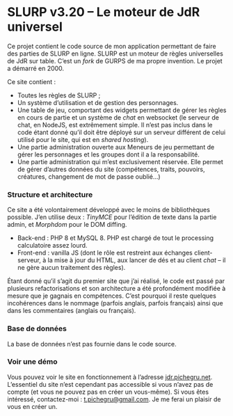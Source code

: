 # SLURP v3.20 – Le moteur de JdR universel

Ce projet contient le code source de mon application permettant de faire des parties de SLURP en ligne. SLURP est un moteur de règles universelles de JdR sur table. C’est un _fork_ de GURPS de ma propre invention. Le projet a démarré en 2000. 

Ce site contient :
- Toutes les règles de SLURP ;
- Un système d’utilisation et de gestion des personnages.
- Une table de jeu, comportant des widgets permettant de gérer les règles en cours de partie et un système de _chat_ en websocket (le serveur de chat, en NodeJS, est extrêmement simple. Il n’est pas inclus dans le code étant donné qu’il doit être déployé sur un serveur différent de celui utilisé pour le site, qui est en _shared hosting_).
- Une partie administration ouverte aux Meneurs de jeu permettant de gérer les personnages et les groupes dont il a la responsabilité.
- Une partie administration qui m’est exclusivement réservée. Elle permet de gérer d’autres données du site (compétences, traits, pouvoirs, créatures, changement de mot de passe oublié...)

### Structure et architecture
Ce site a été volontairement développé avec le moins de bibliothèques possible. J’en utilise deux : _TinyMCE_ pour l’édition de texte dans la partie admin, et _Morphdom_ pour le DOM diffing.
- Back-end : PHP 8 et MySQL 8. PHP est chargé de tout le processing calculatoire assez lourd.
- Front-end : vanilla JS (dont le rôle est restreint aux échanges client-serveur, à la mise à jour du HTML, aux lancer de dés et au client _chat_ – il ne gère aucun traitement des règles).

Étant donné qu’il s’agit du premier site que j’ai réalisé, le code est passé par plusieurs refactorisations et son architecture a été profondément modifiée à mesure que je gagnais en compétences. C’est pourquoi il reste quelques incohérences dans le nommage (parfois anglais, parfois français) ainsi que dans les commentaires (anglais ou français).

### Base de données
La base de données n’est pas fournie dans le code source.

### Voir une démo
Vous pouvez voir le site en fonctionnement à l’adresse [jdr.pichegru.net](https://jdr.pichegru.net).
L’essentiel du site n’est cependant pas accessible si vous n’avez pas de compte (et vous ne pouvez pas en créer un vous-même). Si vous êtes intéressé, contactez-moi : t.pichegru@gmail.com. Je me ferai un plaisir de vous en créer un.
